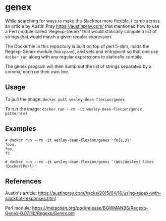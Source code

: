 # genex

While searching for ways to make the Slackbot more flexible, I came across an
article by Austin Pray <https://austinpray.com/> that mentioned how to use a
Perl module called 'Regexp-Genex' that would statically compile a list of
strings that would match a given regular expression.  

The Dockerfile in this repository is built on top of perl:5-slim, loads the
Regexp-Genex module (via `cpanm`), and sets and entrypoint so that one use
`docker run` along with any regular expressions to statically compile.

The genex program will then dump out the list of strings separated by a comma,
each on their own line.

## Usage

To pull the image: `docker pull wesley-dean-flexion/genex`

To run the image: `docker run --rm -it wesley-dean-flexion/genex pattern(s)`

## Examples

```
# docker run --rm -it wesley-dean-flexion/genex 'fo{1,3}'
fooo,
foo,
fo

# docker run --rm -it wesley-dean-flexion/genex '(Wes|Wesley) likes (Docker|Perl)'

```


## References

Austin's article:
<https://austinpray.com/hacks/2015/04/16/using-regex-with-slackbot-responses.html>

Perl module:
<https://metacpan.org/pod/release/BOWMANBS/Regexp-Genex-0.07/lib/Regexp/Genex.pm>
